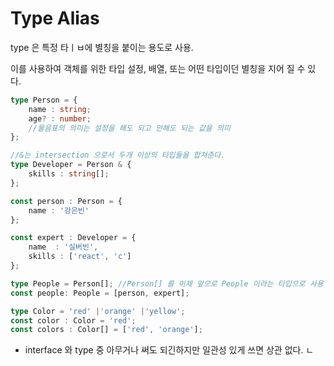 # Type Alias 

type 은 특정 타ㅣㅂ에 별칭을 붙이는 용도로 사용.

이를 사용하여 객체를 위한 타입 설정, 배열, 또는 어떤 타입이던 별칭을 지어 질 수 있다. 

```typescript
type Person = {
    name : string;
    age? : number; 
    //물음표의 의미는 설정을 해도 되고 안해도 되는 값을 의미
};

//&는 intersection 으로서 두개 이상의 타입들을 합쳐준다.
type Developer = Person & {
    skills : string[];
};

const person : Person = {
    name : '강은빈'
};

const expert : Developer = {
    name  : '실버빈',
    skills : ['react', 'c']
};

type People = Person[]; //Person[] 를 이제 앞으로 People 이라는 타입으로 사용 할 수 있다.
const people: People = [person, expert];

type Color = 'red' |'orange' |'yellow';
const color : Color = 'red';
const colors : Color[] = ['red', 'orange'];


```

- interface 와 type 중 아무거나 써도 되긴하지만 일관성 있게 쓰면 상관 없다. ㄴ